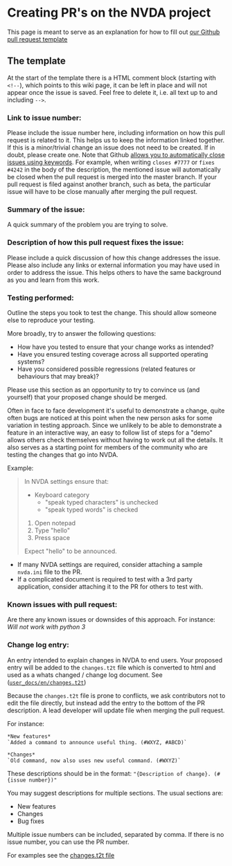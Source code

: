 # Creating PR's on the NVDA project

This page is meant to serve as an explanation for how to fill out [our Github pull request template](https://github.com/nvaccess/nvda/blob/master/.github/PULL_REQUEST_TEMPLATE.md)

## The template
At the start of the template there is a HTML comment block (starting with `<!--`), which points to this wiki page, it can be left in place and will not appear once the issue is saved. Feel free to delete it, i.e. all text up to and including `-->`.

### Link to issue number:
Please include the issue number here, including information on how this pull request is related to it. This helps us to keep the information linked together. If this is a minor/trivial change an issue does not need to be created. If in doubt, please create one.
Note that Github [allows you to automatically close issues using keywords](https://help.github.com/en/articles/closing-issues-using-keywords). For example, 
when writing `closes #7777` or `fixes #4242` in the body of the description, the mentioned issue will automatically be closed when the pull request is merged into the master branch. If your pull request is filed against another branch, such as beta, the particular issue will have to be close manually after merging the pull request.

### Summary of the issue:
A quick summary of the problem you are trying to solve.

### Description of how this pull request fixes the issue:
Please include a quick discussion of how this change addresses the issue. Please also include any links or external information you may have used in order to address the issue. This helps others to have the same background as you and learn from this work.

### Testing performed:
Outline the steps you took to test the change. This should allow someone else to reproduce your testing.

More broadly, try to answer the following questions:
- How have you tested to ensure that your change works as intended?
- Have you ensured testing coverage across all supported operating systems?
- Have you considered possible regressions (related features or behaviours that may break)?

Please use this section as an opportunity to try to convince us (and yourself) that your proposed change should be merged. 

Often in face to face development it's useful to demonstrate a change, quite often bugs are noticed at this point when the new person asks for some variation in testing approach. Since we unlikely to be able to demonstrate a feature in an interactive way, an easy to follow list of steps for a "demo" allows others check themselves without having to work out all the details. It also serves as a starting point for members of the community who are testing the changes that go into NVDA.

Example:
> In NVDA settings ensure that:
> - Keyboard category
>   - "speak typed characters" is unchecked
>   - "speak typed words" is checked
>
> 1. Open notepad
> 2. Type "hello"
> 3. Press space
>
> Expect "hello" to be announced.

- If many NVDA settings are required, consider attaching a sample `nvda.ini` file to the PR.
- If a complicated document is required to test with a 3rd party application, consider attaching it to the PR for others to test with.

### Known issues with pull request:
Are there any known issues or downsides of this approach. For instance: _Will not work with python 3_

### Change log entry:
An entry intended to explain changes in NVDA to end users. Your proposed entry will be added to the `changes.t2t` file which is converted to html and used as a whats changed / change log document.
See ([`user_docs/en/changes.t2t`](https://github.com/nvaccess/nvda/blob/master/user_docs/en/changes.t2t))

Because the `changes.t2t` file is prone to conflicts, we ask contributors not to edit the file directly, but instead add the entry to the bottom of the PR description.
A lead developer will update file when merging the pull request.

For instance:
```
*New features*
`Added a command to announce useful thing. (#WXYZ, #ABCD)`

*Changes*
`Old command, now also uses new useful command. (#WXYZ)`
```

These descriptions should be in the format: `"{Description of change}. (#{issue number})"`

You may suggest descriptions for multiple sections. The usual sections are:
 
* New features
* Changes
* Bug fixes

Multiple issue numbers can be included, separated by comma. If there is no issue number, you can use the PR number.

For examples see the [changes.t2t file](https://github.com/nvaccess/nvda/blob/master/user_docs/en/changes.t2t)